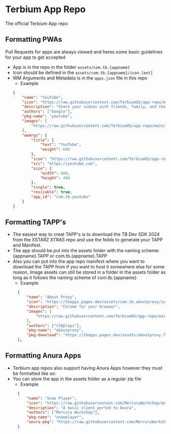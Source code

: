 # Terbium App Repo

The official Terbium App repo

## Formatting PWAs

Pull Requests for apps are always viewed and heres some basic guidelines for your app to get accepted

- App is in the repo in the folder `assets/com.tb.{appname}`
- Icon should be defined in the `assets/com.tb.{appname}/icon.[ext]`
- WM Arguments and Metadata is in the `apps.json` file in this repo
    - Example
    ```json
    {
        "name": "YouTube",
        "icon": "https://raw.githubusercontent.com/TerbiumOS/app-repo/main/assets/com.tb.youtube/icon.png",
        "description": "Share your videos with friends, family, and the world.",
        "authors": ["Google"],
        "pkg-name": "youtube",
        "images": [
            "https://raw.githubusercontent.com/TerbiumOS/app-repo/main/assets/com.tb.youtube/images/1.png"
        ],
        "wmArgs": {
            "title": {
                "text": "YouTube",
                "weight": 600
            },
            "icon": "https://raw.githubusercontent.com/TerbiumOS/app-repo/main/assets/com.tb.youtube/icon.png",
            "src": "https://youtube.com",
            "size": {
                "width": 600,
                "height": 400
            },
            "single": true,
            "resizable": true,
            "app_id": "com.tb.youtube"
        }
    }
    ```

## Formatting TAPP's

- The easiest way to creat TAPP's is to download the TB Dev SDK 2024 from the XSTARZ XTRAS repo and use the feilds to generate your TAPP and Manifest.
- The app should be put into the assets folder with the naming scheme: {appname}.TAPP or com.tb.{appname}.TAPP
- Also you can put into the app repo manifest where you want to download the TAPP from if you want to host it somewhere else for some reason, Image assets can still be stored in a folder in the assets folder as long as it follows the naming scheme of com.tb.{appname}
  - Example
  ```json
    {
        "name": "About Proxy",
        "icon": "https://tbapps.pages.dev/assets/com.tb.aboutproxy/icon.svg",
        "description": "Chrome for your browser",
        "images": [
            "https://raw.githubusercontent.com/TerbiumOS/app-repo/main/assets/com.tb.youtube/images/1.png"
        ],
        "authors": ["r58playz"],
        "pkg-name": "aboutproxy",
        "pkg-download": "https://tbapps.pages.dev/assets/aboutproxy.TAPP"
    },
  ```

## Formatting Anura Apps

- Terbium app repos also support having Anura Apps however they must be formatted like so:
- You can store the app in the assets folder as a regular zip file
  - Example
  ```json
    {
        "name": "Snae Player",
        "icon": "https://raw.githubusercontent.com/MercuryWorkshop/anura-repo/master/apps/anura.music/icon.png",
        "description": "A music client ported to Anura",
        "authors": ["Mercury Workshop"],
        "pkg-name": "snaeplayer",
        "anura-pkg": "https://raw.githubusercontent.com/MercuryWorkshop/anura-repo/master/apps/anura.music/app.zip"
    }
  ```
